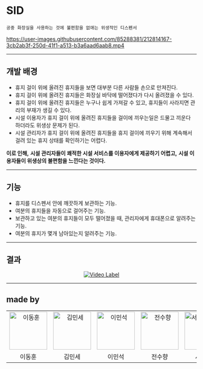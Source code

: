 # SID
`공중 화장실을 사용하는 것에 불편함을 없애는 위생적인 디스펜서`

https://user-images.githubusercontent.com/85288381/212814167-3cb2ab3f-250d-41f1-a513-b3a6aad6aab8.mp4
***
## 개발 배경
- 휴지 걸이 위에 올려진 휴지들을 보면 대부분 다른 사람들 손으로 만져진다.
- 휴지 걸이 위에 올려진 휴지들은 화장실 바닥에 떨어졌다가 다시 올려졌을 수 있다.
- 휴지 걸이 위에 올려진 휴지들은 누구나 쉽게 가져갈 수 있고, 휴지들이 사라지면 관리의 부재가 생길 수 있다.
- 시설 이용자가 휴지 걸이 위에 올려진 휴지들을 걸이에 끼우는일은 드물고 끼운다 하더라도 위생상 문제가 된다.
- 시설 관리자가  휴지 걸이 위에 올려진 휴지들을 휴지 걸이에 끼우기 위해 계속해서 걸려 있는 휴지 상태를 확인하기는 어렵다.

**이로 인해,**
**시설 관리자들이 쾌적한 시설 서비스를 이용자에게 제공하기 어렵고,**
**시설 이용자들이 위생상의 불편함을 느낀다는 것이다.**
***
## 기능
- 휴지를 디스펜서 안에 깨끗하게 보관하는 기능.
- 여분의 휴지들을 자동으로 걸어주는 기능.
- 보관하고 있는 여분의 휴지들이 모두 떨어졌을 때, 관리자에게 휴대폰으로 알려주는 기능.
- 여분의 휴지가 몇개 남아있는지 알려주는 기능.
***
## 결과
<div align="center">

[![Video Label](http://img.youtube.com/vi/q-NV_HC_r4k/0.jpg)](https://youtu.be/q-NV_HC_r4k)

</div>

***

## made by
<table>
    <tr>
        <td align="center">
            <a href="https://github.com/DoHi0512">
                <img alt="이동훈" src="https://avatars.githubusercontent.com/DoHi0512" width="100" />
            </a>
        </td>
        <td align="center">
            <a href="https://github.com/kimminse3380">
                <img alt="김민세" src="https://avatars.githubusercontent.com/kimminse3380" width="100" />
            </a>
        </td>
        <td align="center">
            <a href="https://github.com/MinSeok0123">
                <img alt="이민석" src="https://avatars.githubusercontent.com/MinSeok0123" width="100" />
            </a>
        </td>
        <td align="center">
            <a href="https://github.com/soohyang136">
                <img alt="전수향" src="https://avatars.githubusercontent.com/soohyang136" width="100" />
            </a>
         </td>
        <td>
            <a href="https://github.com/sty0507">
                <img alt="서태영" src="https://avatars.githubusercontent.com/sty0507" width="100" />
            </a>
        </td>
        <td>
            <a href="https://github.com/DONGHAEY">
                <img alt="오동현" src="https://avatars.githubusercontent.com/DONGHAEY" width="100" />
            </a>
        </td>
    </tr>
    <tr>
        <td align="center">이동훈</td>
        <td align="center">김민세</td>
        <td align="center">이민석</td>
        <td align="center">전수향</td>
        <td align="center">서태영</td>
        <td align="center">오동현</td>
    </tr>
</table>
